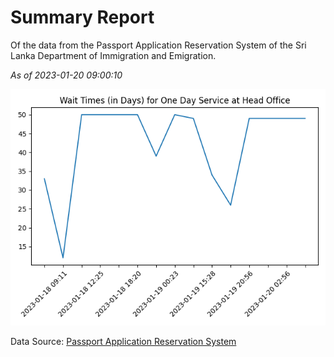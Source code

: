 # Summary Report

Of the data from the Passport Application Reservation System of the Sri Lanka Department of Immigration and Emigration.

*As of 2023-01-20 09:00:10*

![Wait Time Chart](summary.wait_time_chart.png)

Data Source: [Passport Application Reservation System](https://eservices.immigration.gov.lk:8443/appointment/pages/reservationApplication.xhtml)
